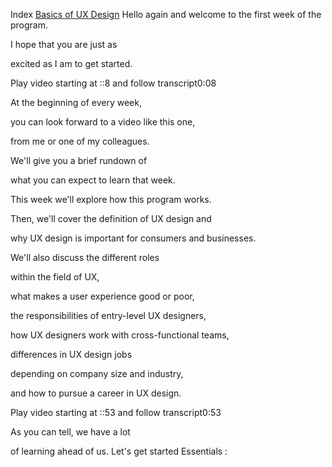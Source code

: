 ﻿Index
[Basics of UX Design](#basics)
Hello again and welcome to the first week of the program.

I hope that you are just as

excited as I am to get started.

Play video starting at ::8 and follow transcript0:08

At the beginning of every week,

you can look forward to a video like this one,

from me or one of my colleagues.

We'll give you a brief rundown of

what you can expect to learn that week.

This week we'll explore how this program works.

Then, we'll cover the definition of UX design and

why UX design is important for consumers and businesses.

We'll also discuss the different roles

within the field of UX,

what makes a user experience good or poor,

the responsibilities of entry-level UX designers,

how UX designers work with cross-functional teams,

differences in UX design jobs

depending on company size and industry,

and how to pursue a career in UX design.

Play video starting at ::53 and follow transcript0:53

As you can tell, we have a lot

of learning ahead of us. Let's get started
<a name="basics">Essentials :  </a> 
